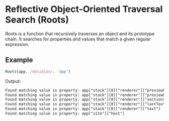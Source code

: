 #  Reflective Object-Oriented Traversal Search (Roots)

Roots is a function that recursively traverses an object and its prototype chain. It searches for properties and values that match a given regular expression.

## Example

```js
Roots(app, /obsidian/, 'app')
```

Output:

```txt
Found matching value in property: app["stack"][0]["renderer"]["previewEl"].__proto__.__proto__.__proto__.__proto__["constructorWin"]["siteInfo"]["host"]
Found matching value in property: app["stack"][0]["renderer"]["previewEl"].__proto__.__proto__.__proto__.__proto__["constructorWin"]["Prism"]["filename"]
Found matching value in property: app["stack"][0]["renderer"]["sections"][14]["html"]
Found matching value in property: app["stack"][0]["renderer"]["lastText"]
Found matching value in property: app["stack"][0]["renderer"]["text"]
Found matching value in property: app["site"]["host"]
```
